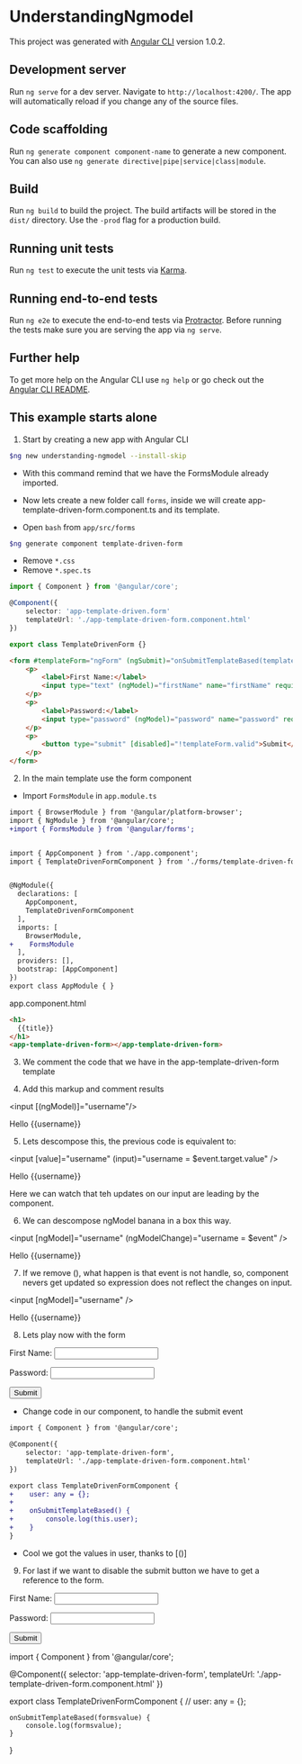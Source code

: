 # UnderstandingNgmodel

This project was generated with [Angular CLI](https://github.com/angular/angular-cli) version 1.0.2.

## Development server

Run `ng serve` for a dev server. Navigate to `http://localhost:4200/`. The app will automatically reload if you change any of the source files.

## Code scaffolding

Run `ng generate component component-name` to generate a new component. You can also use `ng generate directive|pipe|service|class|module`.

## Build

Run `ng build` to build the project. The build artifacts will be stored in the `dist/` directory. Use the `-prod` flag for a production build.

## Running unit tests

Run `ng test` to execute the unit tests via [Karma](https://karma-runner.github.io).

## Running end-to-end tests

Run `ng e2e` to execute the end-to-end tests via [Protractor](http://www.protractortest.org/).
Before running the tests make sure you are serving the app via `ng serve`.

## Further help

To get more help on the Angular CLI use `ng help` or go check out the [Angular CLI README](https://github.com/angular/angular-cli/blob/master/README.md).

## This example starts alone

1. Start by creating a new app with Angular CLI

```bash
$ng new understanding-ngmodel --install-skip
```

* With this command remind that we have the FormsModule already imported.

* Now lets create a new folder call `forms`, inside we will create  app-template-driven-form.component.ts and its template.

* Open `bash` from `app/src/forms`

```bash
$ng generate component template-driven-form
```
* Remove `*.css`
* Remove `*.spec.ts`

```typescript
import { Component } from '@angular/core';

@Component({
    selector: 'app-template-driven.form'
    templateUrl: './app-template-driven-form.component.html'
})

export class TemplateDrivenForm {}
```
```html
<form #templateForm="ngForm" (ngSubmit)="onSubmitTemplateBased(templateForm.value)" novalidate>
    <p>
        <label>First Name:</label>
        <input type="text" (ngModel)="firstName" name="firstName" required>
    </p>
    <p>
        <label>Password:</label>
        <input type="password" (ngModel)="password" name="password" required>
    </p>
    <p>
        <button type="submit" [disabled]="!templateForm.valid">Submit</button>
    </p>
</form>
```
2. In the main template use the  form component

* Import `FormsModule` in `app.module.ts`

```diff app.module.ts
import { BrowserModule } from '@angular/platform-browser';
import { NgModule } from '@angular/core';
+import { FormsModule } from '@angular/forms';


import { AppComponent } from './app.component';
import { TemplateDrivenFormComponent } from './forms/template-driven-form/template-driven-form.component';


@NgModule({
  declarations: [
    AppComponent,
    TemplateDrivenFormComponent
  ],
  imports: [
    BrowserModule,
+    FormsModule
  ],
  providers: [],
  bootstrap: [AppComponent]
})
export class AppModule { }

```

app.component.html
```html
<h1>
  {{title}}
</h1>
<app-template-driven-form></app-template-driven-form>
```

3. We comment the code that we have in the app-template-driven-form template

4. Add this markup and comment results

<input [(ngModel)]="username"/>

<p>Hello {{username}}</p>

5. Lets descompose this, the previous code is equivalent to: 

<input [value]="username" (input)="username = $event.target.value" />

<p>Hello {{username}}</p>

Here we can watch that teh updates on our input are leading by the component.

6. We can descompose ngModel banana in a box this way.

<input [ngModel]="username" (ngModelChange)="username = $event" />

<p>Hello {{username}}</p>

7. If we remove (), what happen is that event is not handle, so, component nevers get updated so expression does not reflect the changes on input.

<input [ngModel]="username" />

<p>Hello {{username}}</p>

8. Lets play now with the form

<form  (ngSubmit)="onSubmitTemplateBased()" novalidate>
    <p>
        <label>First Name:</label>
        <input type="text" [(ngModel)]="user.firstName" name="firstName" required>
    </p>
    <p>
        <label>Password:</label>
        <input type="password" [(ngModel)]="user.password" name="password" required>
    </p>
    <p>
        <button type="submit">Submit</button>
    </p>
</form>

* Change code in our component, to handle the submit event

```diff
import { Component } from '@angular/core';

@Component({
    selector: 'app-template-driven-form',
    templateUrl: './app-template-driven-form.component.html'
})

export class TemplateDrivenFormComponent {
+    user: any = {};
+
+    onSubmitTemplateBased() {
+        console.log(this.user);
+    }
}
```

* Cool we got the values in user, thanks to [()]

9. For last if we want to disable the submit button we have to get a reference to the form.

<form #templateForm="ngForm" (ngSubmit)="onSubmitTemplateBased(templateForm.value)" novalidate>
    <p>
        <label>First Name:</label>
        <input type="text" (ngModel)="firstName" name="firstName" required>
    </p>
    <p>
        <label>Password:</label>
        <input type="password" (ngModel)="password" name="password" required>
    </p>
    <p>
        <button type="submit" [disabled]="!templateForm.valid">Submit</button>
    </p>
</form>


import { Component } from '@angular/core';

@Component({
    selector: 'app-template-driven-form',
    templateUrl: './app-template-driven-form.component.html'
})

export class TemplateDrivenFormComponent {
    // user: any = {};

    onSubmitTemplateBased(formsvalue) {
        console.log(formsvalue);
    }
}
